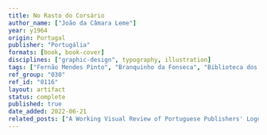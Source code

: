 ```yaml
---
title: No Rasto do Corsário
author_name: ["João da Câmara Leme"]
year: y1964
origin: Portugal
publisher: "Portugália"
formats: [book, book-cover]
disciplines: ["graphic-design", typography, illustration]
tags: ["Fernão Mendes Pinto", "Branquinho da Fonseca", "Biblioteca dos Rapazes"]
ref_group: "030"
ref_id: "0116"
layout: artifact
status: complete
published: true
date_added: 2022-06-21
related_posts: ["A Working Visual Review of Portuguese Publishers' Logos"]
---
```

